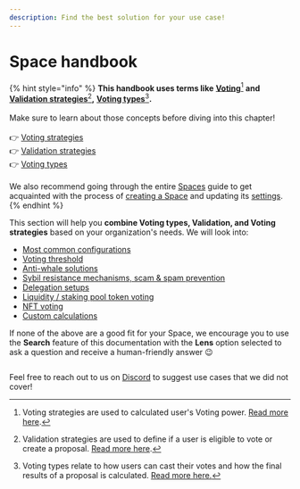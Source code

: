 ```yaml
---
description: Find the best solution for your use case!
---
```


# Space handbook

{% hint style="info" %}
**This handbook uses terms like** [**Voting**](#user-content-fn-1)[^1] **and** [**Validation strategies**](#user-content-fn-2)[^2]**,** [**Voting types**](#user-content-fn-3)[^3]**.** \
\
Make sure to learn about those concepts before diving into this chapter! \
\
👉 [Voting strategies](../user-guides/strategies/voting-strategies.md)\
👉 [Validation strategies](../user-guides/strategies/validation-strategies.md)\
👉 [Voting t](../user-guides/proposals/voting-types.md)[ypes](../user-guides/proposals/voting-types.md)\
\
We also recommend going through the entire [Spaces](../user-guides/spaces/) guide to get acquainted with the process of [creating a Space](../user-guides/spaces/create/) and updating its [settings](../user-guides/spaces/settings.md).
{% endhint %}

This section will help you **combine Voting types, Validation, and Voting strategies** based on your organization's needs. We will look into:

* [Most common configurations](most-common.md)
* [Voting threshold](voting-threshold.md)
* [Anti-whale solutions](anti-whale.md)
* [Sybil resistance mechanisms, scam & spam prevention](sybil-resistance-scam-and-spam-prevention.md)
* [Delegation setups](delegation.md)
* [Liquidity / staking pool token voting](liquidity-staking-pool.md)
* [NFT voting](nft-voting/)
* [Custom calculations](custom-calculations.md)

If none of the above are a good fit for your Space, we encourage you to use the **Search** feature of this documentation with the **Lens** option selected to ask a question and receive a human-friendly answer :wink:

<figure><img src="../.gitbook/assets/Screenshot 2023-05-23 at 12.48.02.png" alt=""><figcaption></figcaption></figure>

Feel free to reach out to us on [Discord](https://discord.com/channels/707079246388133940/1090290400943677440) to suggest use cases that we did not cover!

[^1]: Voting strategies are used to calculated user's Voting power. [Read more here](../user-guides/strategies/voting-strategies.md).

[^2]: Validation strategies are used to define if a user is eligible to vote or create a proposal. [Read more here](../user-guides/strategies/validation-strategies.md).

[^3]: Voting types relate to how users can cast their votes and how the final results of a proposal is calculated. [Read more here.](../user-guides/proposals/voting-types.md)
